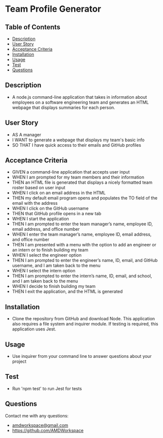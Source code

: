# Team Profile Generator

## Table of Contents
* [Description](#description)
* [User Story](#userstory)
* [Acceptance Criteria](#acceptancecriteria)
* [Installation](#installation)
* [Usage](#usage)
* [Test](#test)
* [Questions](#questions)

## Description
- A node.js command-line application that takes in information about employees on a software engineering team and generates an HTML webpage that displays summaries for each person.

## User Story
- AS A manager
- I WANT to generate a webpage that displays my team's basic info
- SO THAT I have quick access to their emails and GitHub profiles

## Acceptance Criteria
- GIVEN a command-line application that accepts user input
- WHEN I am prompted for my team members and their information
- THEN an HTML file is generated that displays a nicely formatted team roster based on user input
- WHEN I click on an email address in the HTML
- THEN my default email program opens and populates the TO field of the email with the address
- WHEN I click on the GitHub username
- THEN that GitHub profile opens in a new tab
- WHEN I start the application
- THEN I am prompted to enter the team manager’s name, employee ID, email address, and office number
- WHEN I enter the team manager’s name, employee ID, email address, and office number
- THEN I am presented with a menu with the option to add an engineer or an intern or to finish building my team
- WHEN I select the engineer option
- THEN I am prompted to enter the engineer’s name, ID, email, and GitHub username, and I am taken back to the menu
- WHEN I select the intern option
- THEN I am prompted to enter the intern’s name, ID, email, and school, and I am taken back to the menu
- WHEN I decide to finish building my team
- THEN I exit the application, and the HTML is generated

## Installation
- Clone the repository from GitHub and download Node. This application also requires a file system and inquirer module. If testing is required, this application uses Jest.

## Usage
- Use inquirer from your command line to answer questions about your project

## Test
- Run 'npm test' to run Jest for tests

## Questions
Contact me with any questions:
- amdworkspace@gmail.com
- https://github.com/AMDWorkspace
